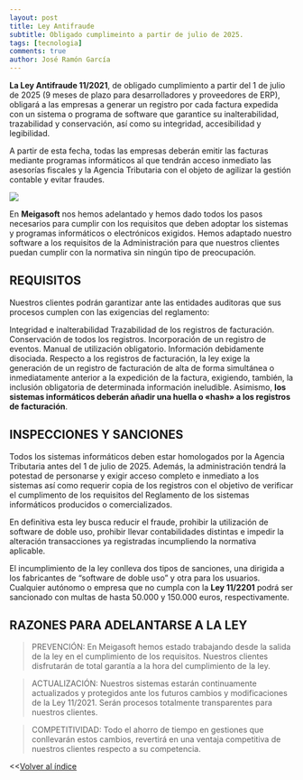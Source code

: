 ```yaml
---
layout: post
title: Ley Antifraude
subtitle: Obligado cumplimeinto a partir de julio de 2025.
tags: [tecnologia]
comments: true
author: José Ramón García
---
```


**La Ley Antifraude 11/2021**, de obligado cumplimiento a partir del 1 de julio de 2025 (9 meses de plazo para desarrolladores y proveedores de ERP), obligará a las empresas a generar un registro por cada factura expedida con un sistema o programa de software que garantice su inalterabilidad, trazabilidad y conservación, así como su integridad, accesibilidad y legibilidad.

A partir de esta fecha, todas las empresas deberán emitir las facturas mediante programas informáticos al que tendrán acceso inmediato las asesorías fiscales y la Agencia Tributaria con el objeto de agilizar la gestión contable y evitar fraudes.


![](https://github.com/joseramongg/web/blob/gh-pages/assets/img/INFORMATICABAJA-1030x688.jpg?raw=true)

En **Meigasoft** nos hemos adelantado y hemos dado todos los pasos necesarios para cumplir con los requisitos que deben adoptar los sistemas y programas informáticos o electrónicos exigidos. Hemos adaptado nuestro software a los requisitos de la Administración para que nuestros clientes puedan cumplir con la normativa sin ningún tipo de preocupación.

## REQUISITOS
Nuestros clientes podrán garantizar ante las entidades auditoras que sus procesos cumplen con las exigencias del reglamento:

Integridad e inalterabilidad
Trazabilidad de los registros de facturación.
Conservación de todos los registros.
Incorporación de un registro de eventos.
Manual de utilización obligatorio.
Información debidamente disociada.
Respecto a los registros de facturación, la ley exige la generación de un registro de facturación de alta de forma simultánea o inmediatamente anterior a la expedición de la factura, exigiendo, también, la inclusión obligatoria de determinada información ineludible. Asimismo, **los sistemas informáticos deberán añadir una huella o «hash» a los registros de facturación**.


## INSPECCIONES Y SANCIONES
Todos los sistemas informáticos deben estar homologados por la Agencia Tributaria antes del 1 de julio de 2025. Además, la administración tendrá la potestad de personarse y exigir acceso completo e inmediato a los sistemas así como requerir copia de los registros con el objetivo de verificar el cumplimento de los requisitos del Reglamento de los sistemas informáticos producidos o comercializados.

En definitiva esta ley busca reducir el fraude, prohibir la utilización de software de doble uso, prohibir llevar contabilidades distintas e impedir la alteración transacciones ya registradas incumpliendo la normativa aplicable.

El incumplimiento de la ley conlleva dos tipos de sanciones, una dirigida a los fabricantes de “software de doble uso” y otra para los usuarios. Cualquier autónomo o empresa que no cumpla con la **Ley 11/2201** podrá ser sancionado con multas de hasta 50.000 y 150.000 euros, respectivamente.

## RAZONES PARA ADELANTARSE A LA LEY

> PREVENCIÓN:
En Meigasoft hemos estado trabajando desde la salida de la ley en el cumplimiento de los requisitos. Nuestros clientes disfrutarán de total garantía a la hora del cumplimiento de la ley.

> ACTUALIZACIÓN:
Nuestros sistemas estarán continuamente actualizados y protegidos ante los futuros cambios y modificaciones de la Ley 11/2021. Serán procesos totalmente transparentes para nuestros clientes.

> COMPETITIVIDAD:
Todo el ahorro de tiempo en gestiones que conllevarán estos cambios, revertirá en una ventaja competitiva de nuestros clientes respecto a su competencia.

<<[Volver al índice](https://jrgarcia.es/artículos.html)

